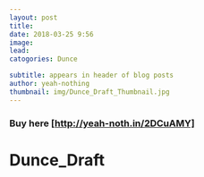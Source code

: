 ```yaml
---
layout: post
title:
date: 2018-03-25 9:56
image:
lead:
catogories: Dunce

subtitle: appears in header of blog posts
author: yeah-nothing
thumbnail: img/Dunce_Draft_Thumbnail.jpg
---
```


[http://yeah-noth.in/2DCuAMY]: http://yeah-noth.in/2DCuAMY

### Buy here [http://yeah-noth.in/2DCuAMY] ###


<div class='exif_embed' data-id='7895'></div><script async src='https://embed.exif.co/exif.js'></script>

# Dunce_Draft #
